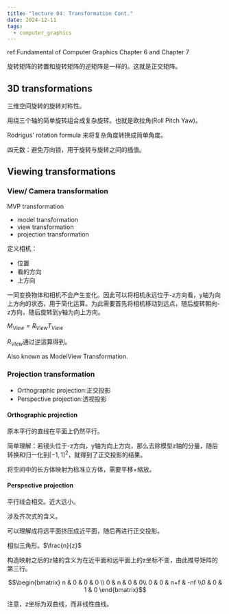 ```yaml
---
title: "lecture 04: Transformation Cont."
date: 2024-12-11
tags:
  - computer_graphics
---
```


ref:Fundamental of Computer Graphics Chapter 6 and Chapter 7

旋转矩阵的转置和旋转矩阵的逆矩阵是一样的。这就是正交矩阵。

## 3D transformations

三维空间旋转的旋转对称性。

用绕三个轴的简单旋转组合成复杂旋转。也就是欧拉角(Roll Pitch Yaw)。

Rodrigus' rotation formula 来将复杂角度转换成简单角度。

四元数：避免万向锁，用于旋转与旋转之间的插值。

## Viewing transformations

### View/ Camera transformation

MVP transformation

- model transformation
- view transformation
- projection transformation

定义相机：

- 位置
- 看的方向
- 上方向

一同变换物体和相机不会产生变化。因此可以将相机永远位于-z方向看，y轴为向上方向的状态，用于简化运算。为此需要首先将相机移动到远点，随后旋转朝向-z方向，随后旋转到y轴为向上方向。

$M_{View}=R_{View}T_{View}$

$R_{VIew}$通过逆运算得到。

Also known as ModelView Transformation.

### Projection transformation

- Orthographic projection:正交投影
- Perspective projection:透视投影

#### Orthographic projection

原本平行的直线在平面上仍然平行。

简单理解：若镜头位于-z方向，y轴为向上方向，那么去除模型z轴的分量，随后转换和归一化到$[-1,1]^2$，就得到了正交投影的结果。

将空间中的长方体映射为标准立方体，需要平移+缩放。

#### Perspective projection

平行线会相交。近大远小。

涉及齐次式的含义。

可以理解成将远平面挤压成近平面，随后再进行正交投影。

相似三角形。$\frac{n}{z}$

构造映射之后的z轴的含义为在近平面和远平面上的z坐标不变，由此推导矩阵的第三行。

$$\begin{bmatrix} n & 0 & 0 & 0 \\ 0 & n & 0 & 0\\ 0 & 0 & n+f & -nf \\0 & 0 & 1 & 0 \end{bmatrix}$$

注意，z坐标为双曲线，而非线性曲线。
